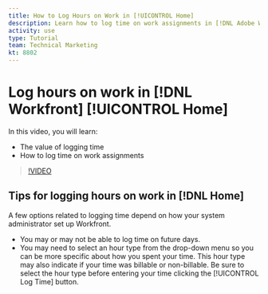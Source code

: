 ```yaml
---
title: How to Log Hours on Work in [!UICONTROL Home]
description: Learn how to log time on work assignments in [!DNL Adobe Workfront]. Understand why logging time may be required at your organization.
activity: use
type: Tutorial
team: Technical Marketing
kt: 8802
---
```

# Log hours on work in [!DNL Workfront] [!UICONTROL Home]

In this video, you will learn:

* The value of logging time
* How to log time on work assignments

>[!VIDEO](https://video.tv.adobe.com/v/335103/?quality=12)

## Tips for logging hours on work in [!DNL Home]

A few options related to logging time depend on how your system administrator set up Workfront.

* You may or may not be able to log time on future days.
* You may need to select an hour type from the drop-down menu so you can be more specific about how you spent your time. This hour type may also indicate if your time was billable or non-billable. Be sure to select the hour type before entering your time clicking the [!UICONTROL Log Time] button.

<!---
learn more URLs
--->
